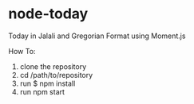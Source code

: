 # node-today

Today in Jalali and Gregorian Format using Moment.js

How To:
1. clone the repository
2. cd /path/to/repository
3. run $ npm install
4. run npm start